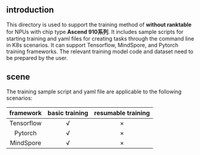 ## introduction
This directory is used to support the training method of **without ranktable** for NPUs with chip type **Ascend 910系列**. It includes sample scripts for starting training and yaml files for creating tasks through the command line in K8s scenarios. It can support Tensorflow, MindSpore, and Pytorch training frameworks. The relevant training model code and dataset need to be prepared by the user.

## scene
The training sample script and yaml file are applicable to the following scenarios: 

| framework     | basic training | resumable training |
| :----------: | :--------: | :--------: |
| Tensorflow | √      | ×      |
| Pytorch    | √      | ×       |
| MindSpore    | √      | ×       |
